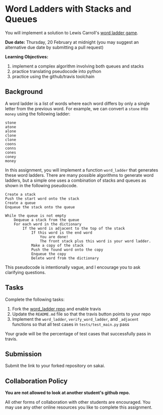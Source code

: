 # Word Ladders with Stacks and Queues

You will implement a solution to Lewis Carroll's [word ladder game](https://en.wikipedia.org/wiki/Word_ladder).

**Due date:**
Thursday, 20 February at midnight
(you may suggest an alternative due date by submitting a pull request)

**Learning Objectives:**

1. implement a complex algorithm involving both queues and stacks
1. practice translating pseudocode into python
1. practice using the github/travis toolchain

## Background

A word ladder is a list of words where each word differs by only a single letter from the previous word.
For example, we can convert a `stone` into `money` using the following ladder:

```
stone
atone
alone
clone
clone
coons
conns
cones
coney
money
```

In this assignment, you will implement a function `word_ladder` that generates these word ladders.
There are many possible algorithms to generate word ladders, 
but a simple one uses a combination of stacks and queues as shown in the following pseudocode.

```
Create a stack
Push the start word onto the stack
Create a queue
Enqueue the stack onto the queue

While the queue is not empty
    Dequeue a stack from the queue
    For each word in the dictionary
        If the word is adjacent to the top of the stack
            If this word is the end word
                You are done!
                The front stack plus this word is your word ladder.
            Make a copy of the stack
            Push the found word onto the copy
            Enqueue the copy
            Delete word from the dictionary
```

This pseudocode is intentionally vague,
and I encourage you to ask clarifying questions.

## Tasks

Complete the following tasks:

1. Fork the [word\_ladder repo](https://github.com/mikeizbicki/word_ladder) and enable travis
1. Update the `README.md` file so that the travis button points to your repo
1. Implement the `word_ladder`, `verify_word_ladder`, and `_adjacent` functions so that all test cases in `tests/test_main.py` pass

Your grade will be the percentage of test cases that successfully pass in travis.

## Submission

Submit the link to your forked repository on sakai.

## Collaboration Policy

**You are not allowed to look at another student's github repo.**

All other forms of collaboration with other students are encouraged.
You may use any other online resources you like to complete this assignment.

